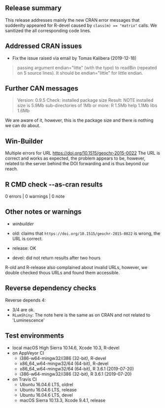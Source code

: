## Release summary

This release addresses mainly the 
new CRAN error messages that suddenlty appeared for R-devel
caused by `class(m) == "matrix"` calls. 
We sanitized the all corresponding code lines. 

## Addressed CRAN issues

* Fix the issue raised via email by Tomas Kalibera (2019-12-18)

>  passing argument endian="litte" (with the typo) to readBin (repeated on 5 source lines). 
> It should be endian="little" for little endian. 

## Further CAN messages

> Version: 0.9.5 
> Check: installed package size 
> Result: NOTE 
>     installed size is 5.9Mb
>     sub-directories of 1Mb or more:
>     R 1.5Mb
>     help 1.1Mb
>     libs 1.6Mb 

We are aware of it, however, this is the package size and there is nothing we can 
do about.

## Win-Builder

Multiple errors for URL https://doi.org/10.1515/geochr-2015-0022
The URL is correct and works as expected, the problem appears to be, however, 
related to the server behind the DOI forwarding and is thus beyond our reach. 

## R CMD check --as-cran results

0 errors | 0 warnings | 0 note

## Other notes or warnings

* *winbuilder* 

* old: claims that `https://doi.org/10.1515/geochr-2015-0022` is wrong, the URL is correct.
* release: OK
* devel: did not return results after two hours

R-old and R-release also complained about invalid URLs, however, we double 
checked thous URLs and found them accessible. 

## Reverse dependency checks

Reverse depends 4: 

* 3/4 are ok. 
* `RLumShiny`: The note here is the same as on CRAN and not related to 'Luminescence'

## Test environments
* local macOS High Sierra 10.14.6, Xcode 10.3, R-devel
* on AppVeyor CI
    * i386-w64-mingw32/i386 (32-bit), R-devel
    * x86_64_w64-mingw32/64 (64-bit), R-devel
    * x86_64_w64-mingw32/64 (64-bit), R 3.6.1 (2019-07-20)
    * i386-w64-mingw32/i386 (32-bit), R 3.6.1 (2019-07-20)
* on Travis CI
    * Ubuntu 16.04.6 LTS, oldrel
    * Ubuntu 16.04.6 LTS, release
    * Ubuntu 16.04.6 LTS, devel
    * macOS Sierra 10.13.3, Xcode 9.4.1, release
